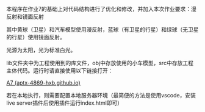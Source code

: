 本程序在作业7的基础上对代码结构进行了优化和修改，并加入本次作业要求：漫反射和镜面反射

其中黄球（卫星）和汽车模型使用漫反射，蓝球（有卫星的行星）和绿球（无卫星的行星）使用镜面反射。

光源为太阳，光为标准白光。



lib文件夹中为工程使用到的库文件，obj中存放使用的小车模型，src中存放工程主体代码。运行时请直接使用以下链接打开：

[A7 (aptx-4869-hxb.github.io)](https://aptx-4869-hxb.github.io/A7/)

若在本地执行，则需要配置本地服务器环境（最简便的方法是使用vscode，安装live server插件后使用插件运行index.html即可）

